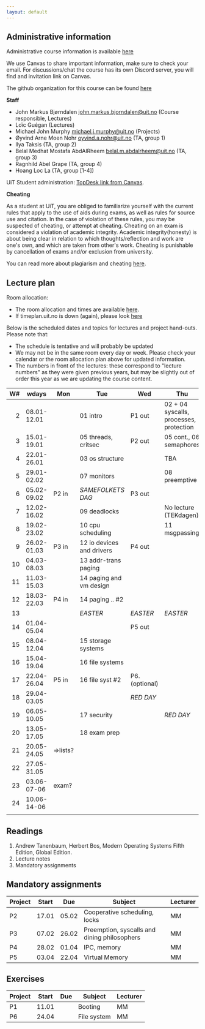 ```yaml
---
layout: default
---
```


## Administrative information

Administrative course information is available [here](https://en.uit.no/utdanning/emner/emne?p_document_id=822456)

We use Canvas to share important information, make sure to check your email. 
For discussions/chat the course has its own Discord server, you will find and invitation link on Canvas.

The github organization for this course can be found [here](https://github.com/uit-inf-2201-s24)


**Staff**

* John Markus Bjørndalen <john.markus.bjorndalen@uit.no> (Course responsible, Lectures)
* Loïc Guégan (Lectures)
* Michael John Murphy <michael.j.murphy@uit.no> (Projects)
* Øyvind Arne Moen Nohr <oyvind.a.nohr@uit.no> (TA, group 1)
* Ilya Taksis (TA, group 2)
* Belal Medhat Mostafa AbdAlRheem <belal.m.abdalrheem@uit.no> (TA, group 3)
* Ragnhild Abel Grape (TA, group 4)
* Hoang Loc La (TA, group [1-4])

UiT Student administration: [TopDesk link from Canvas](https://uit.topdesk.net/tas/public/ssp/1550ac93-3cae-443d-a606-4ac1b2e5e6e1).

**Cheating**

As a student at UiT, you are obliged to familiarize yourself with the current rules that apply to the use of aids during exams, as well as rules for source use and citation. In the case of violation of these rules, you may be suspected of cheating, or attempt at cheating. Cheating on an exam is considered a violation of academic integrity. Academic integrity(honesty) is about being clear in relation to which thoughts/reflection and work are one's own, and which are taken from other's work. Cheating is punishable by cancellation of exams and/or exclusion from university.

You can read more about plagiarism and cheating [here](https://uit.no/sensor).

## Lecture plan

Room allocation: 
- The room allocation and times are available [here](https://timeplan.uit.no/emne_timeplan.php?sem=24v&module[]=INF-2201-1#week-52). 
- If timeplan.uit.no is down (again), please look [here](https://tp.educloud.no/uit/timeplan/timeplan.php?id%5B%5D=INF-2201%2C1&type=course&sem=24v&campus=)

Below is the scheduled dates and topics for lectures and project hand-outs. Please note that: 

- The schedule is tentative and will probably be updated
- We may not be in the same room every day or week. Please check your calendar or the room allocation plan above for updated information.
- The numbers in front of the lectures: these correspond to "lecture numbers" as they were given previous years, but may be slightly out 
  of order this year as we are updating the course content. 


| W# | wdays       | Mon      | Tue                       | Wed            | Thu                                     | Fr              |
|---:|-------------|----------|---------------------------|----------------|-----------------------------------------|-----------------|
|  2 | 08.01-12.01 |          | 01 intro                  | P1 out         | 02 + 04 syscalls, processes, protection |                 |
|  3 | 15.01-19.01 |          | 05 threads, critsec       | P2 out         | 05 cont., 06 semaphores                 |                 |
|  4 | 22.01-26.01 |          | 03 os structure           |                | TBA                                     |                 |
|  5 | 29.01-02.02 |          | 07 monitors               |                | 08 preemptive                           |                 |
|  6 | 05.02-09.02 | P2 in    | *SAMEFOLKETS DAG*         | P3 out         |                                         |                 |
|  7 | 12.02-16.02 |          | 09 deadlocks              |                | No lecture (TEKdagen)                   |                 |
|  8 | 19.02-23.02 |          | 10 cpu scheduling         |                | 11 msgpassing                           |                 |
|  9 | 26.02-01.03 | P3 in    | 12 io devices and drivers | P4 out         |                                         |                 |
| 10 | 04.03-08.03 |          | 13 addr-trans paging      |                |                                         |                 |
| 11 | 11.03-15.03 |          | 14 paging and vm design   |                |                                         |                 |
| 12 | 18.03-22.03 | P4 in    | 14 paging .. #2           |                |                                         |                 |
| 13 |             |          | *EASTER*                  | *EASTER*       | *EASTER*                                |                 |
| 14 | 01.04-05.04 |          |                           | P5 out         |                                         |                 |
| 15 | 08.04-12.04 |          | 15 storage systems        |                |                                         |                 |
| 16 | 15.04-19.04 |          | 16 file systems           |                |                                         |                 |
| 17 | 22.04-26.04 | P5 in    | 16 file syst #2           | P6. (optional) |                                         |                 |
| 18 | 29.04-03.05 |          |                           | *RED DAY*      |                                         |                 |
| 19 | 06.05-10.05 |          | 17 security               |                | *RED DAY*                               |                 |
| 20 | 13.05-17.05 |          | 18 exam prep              |                |                                         |                 |
| 21 | 20.05-24.05 | =>lists? |                           |                |                                         |                 |
| 22 | 27.05-31.05 |          |                           |                |                                         |                 |
| 23 | 03.06-07-06 | exam?    |                           |                |                                         |                 |
| 24 | 10.06-14-06 |          |                           |                |                                         | End of semester |
|    |             |          |                           |                |                                         |                 |

## Readings

1. Andrew Tanenbaum, Herbert Bos, Modern Operating Systems Fifth Edition, Global Edition.
2. Lecture notes
3. Mandatory assignments

## Mandatory assignments

| Project | Start | Due   | Subject           | Lecturer |
|---------|-------|-------|-------------------|----------|
| P2      | 17.01 | 05.02 | Cooperative scheduling, locks | MM       |
| P3      | 07.02 | 26.02 | Preemption, syscalls and dining philosophers | MM       |
| P4      | 28.02 | 01.04 | IPC, memory | MM       |
| P5      | 03.04 | 22.04 | Virtual Memory| MM       |

## Exercises

| Project | Start | Due | Subject           | Lecturer |
|---------|-------|-----|-------------------|----------|
| P1      | 11.01 |     | Booting | MM     |
| P6      | 24.04 |     | File system | MM       |
